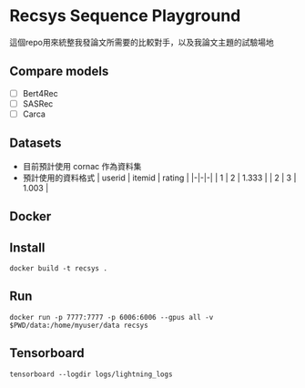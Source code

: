 # Recsys Sequence Playground
這個repo用來統整我發論文所需要的比較對手，以及我論文主題的試驗場地

## Compare models
- [ ] Bert4Rec
- [ ] SASRec
- [ ] Carca

## Datasets
- 目前預計使用 cornac 作為資料集
- 預計使用的資料格式
    | userid | itemid | rating |
    |-|-|-|
    | 1 | 2 | 1.333 |
    | 2 | 3 | 1.003 |

## Docker
## Install
```
docker build -t recsys .
```

## Run
```
docker run -p 7777:7777 -p 6006:6006 --gpus all -v $PWD/data:/home/myuser/data recsys
```

## Tensorboard
```
tensorboard --logdir logs/lightning_logs
```